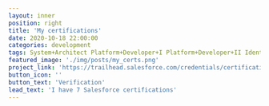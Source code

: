 ```yaml
---
layout: inner
position: right
title: 'My certifications'
date: 2020-10-18 22:00:00
categories: development
tags: System+Architect Platform+Developer+I Platform+Developer+II Identity+and+Access+Management+Designer Development+Lifecycle+and+Deployment+Designer Integration+Architecture+Designer Platform+App+Builder
featured_image: './img/posts/my_certs.png'
project_link: 'https://trailhead.salesforce.com/credentials/certification-detail-print?searchString=RvOoAAGJRm10MvT4BB8OzPxFJCcqMdOOK2usGqRy54N34XuO7BkyjhBmBSbib2pA'
button_icon: ''
button_text: 'Verification'
lead_text: 'I have 7 Salesforce certifications'
---
```

